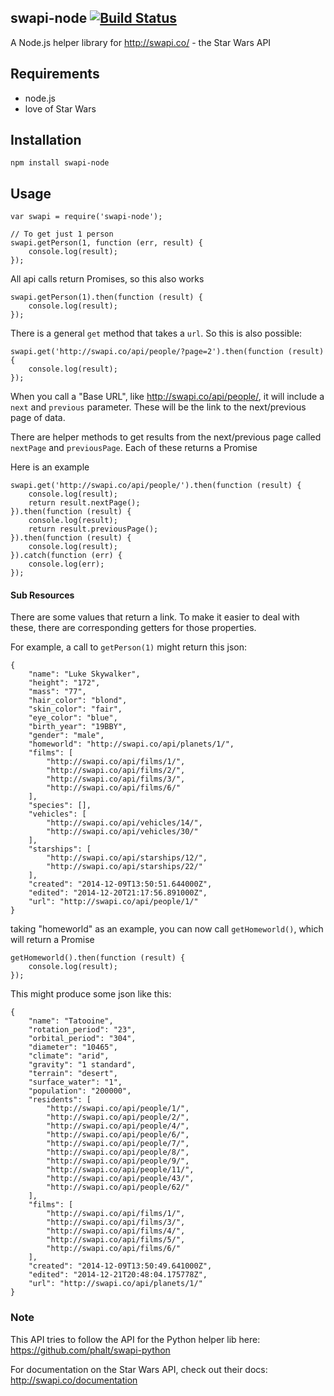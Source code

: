## swapi-node [![Build Status](https://travis-ci.org/lholmquist/swapi-node.svg)](https://travis-ci.org/lholmquist/swapi-node)

A Node.js helper library for http://swapi.co/ - the Star Wars API


## Requirements

* node.js
* love of Star Wars


## Installation

    npm install swapi-node


## Usage

    var swapi = require('swapi-node');

    // To get just 1 person
    swapi.getPerson(1, function (err, result) {
        console.log(result);
    });


All api calls return Promises, so this also works

    swapi.getPerson(1).then(function (result) {
        console.log(result);
    });


There is a general `get` method that takes a `url`.  So this is also possible:

    swapi.get('http://swapi.co/api/people/?page=2').then(function (result) {
        console.log(result);
    });

When you call a "Base URL", like http://swapi.co/api/people/, it will include a `next` and `previous` parameter.  These will be the link to the next/previous page of data.

There are helper methods to get results from the next/previous page called `nextPage` and `previousPage`.  Each of these returns a Promise

Here is an example

    swapi.get('http://swapi.co/api/people/').then(function (result) {
        console.log(result);
        return result.nextPage();
    }).then(function (result) {
        console.log(result);
        return result.previousPage();
    }).then(function (result) {
        console.log(result);
    }).catch(function (err) {
        console.log(err);
    });


#### Sub Resources

There are some values that return a link.  To make it easier to deal with these, there are corresponding getters for those properties.

For example,  a call to `getPerson(1)` might return this json:

    {
        "name": "Luke Skywalker",
        "height": "172",
        "mass": "77",
        "hair_color": "blond",
        "skin_color": "fair",
        "eye_color": "blue",
        "birth_year": "19BBY",
        "gender": "male",
        "homeworld": "http://swapi.co/api/planets/1/",
        "films": [
            "http://swapi.co/api/films/1/",
            "http://swapi.co/api/films/2/",
            "http://swapi.co/api/films/3/",
            "http://swapi.co/api/films/6/"
        ],
        "species": [],
        "vehicles": [
            "http://swapi.co/api/vehicles/14/",
            "http://swapi.co/api/vehicles/30/"
        ],
        "starships": [
            "http://swapi.co/api/starships/12/",
            "http://swapi.co/api/starships/22/"
        ],
        "created": "2014-12-09T13:50:51.644000Z",
        "edited": "2014-12-20T21:17:56.891000Z",
        "url": "http://swapi.co/api/people/1/"
    }

taking "homeworld" as an example,  you can now call `getHomeworld()`, which will return a Promise

    getHomeworld().then(function (result) {
        console.log(result);
    });

This might produce some json like this:


    {
        "name": "Tatooine",
        "rotation_period": "23",
        "orbital_period": "304",
        "diameter": "10465",
        "climate": "arid",
        "gravity": "1 standard",
        "terrain": "desert",
        "surface_water": "1",
        "population": "200000",
        "residents": [
            "http://swapi.co/api/people/1/",
            "http://swapi.co/api/people/2/",
            "http://swapi.co/api/people/4/",
            "http://swapi.co/api/people/6/",
            "http://swapi.co/api/people/7/",
            "http://swapi.co/api/people/8/",
            "http://swapi.co/api/people/9/",
            "http://swapi.co/api/people/11/",
            "http://swapi.co/api/people/43/",
            "http://swapi.co/api/people/62/"
        ],
        "films": [
            "http://swapi.co/api/films/1/",
            "http://swapi.co/api/films/3/",
            "http://swapi.co/api/films/4/",
            "http://swapi.co/api/films/5/",
            "http://swapi.co/api/films/6/"
        ],
        "created": "2014-12-09T13:50:49.641000Z",
        "edited": "2014-12-21T20:48:04.175778Z",
        "url": "http://swapi.co/api/planets/1/"
    }

### Note

This API tries to follow the API for the Python helper lib here: https://github.com/phalt/swapi-python

For documentation on the Star Wars API, check out their docs:  http://swapi.co/documentation
